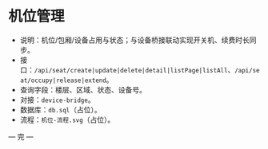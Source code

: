 # 机位管理

- 说明：机位/包厢/设备占用与状态；与设备桥接联动实现开关机、续费时长同步。
- 接口：`/api/seat/create|update|delete|detail|listPage|listAll`、`/api/seat/occupy|release|extend`。
- 查询字段：楼层、区域、状态、设备号。
- 对接：`device-bridge`。
- 数据库：`db.sql`（占位）。
- 流程：`机位-流程.svg`（占位）。

— 完 —
